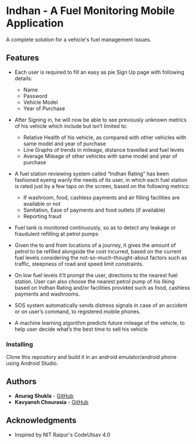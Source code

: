 # Indhan - A Fuel Monitoring Mobile Application

A complete solution for a vehicle's fuel management issues.

## Features
* Each user is required to fill an easy as pie Sign Up page with following details:
   * Name
   * Password
   * Vehicle Model
   * Year of Purchase
   
* After Signing in, he will now be able to see previously unknown metrics of his vehicle which include but isn’t limited to:
    * Relative Health of his vehicle, as compared with other vehicles with same model and year of purchase
    * Line Graphs of trends in mileage, distance travelled and fuel levels 
    * Average Mileage of other vehicles with same model and year of purchase
* A fuel station reviewing system called “Indhan Rating” has been fashioned eyeing warily the needs of its user, in which each fuel station is rated just by a few taps on the screen, based on the following metrics:
  * If washroom, food, cashless payments and air filling facilities are available or not
  * Sanitation, Ease of payments and food outlets (if available)
  * Reporting fraud
* Fuel tank is monitored continuously, so as to detect any leakage or fraudulent refilling at petrol pumps
* Given the to and from locations of a journey, it gives the amount of petrol to be refilled alongside the cost incurred, based on the current fuel levels considering the not-so-much-thought-about factors such as traffic, steepness of road and speed limit constraints.
* On low fuel levels it’ll prompt the user, directions to the nearest fuel station. User can also choose the nearest petrol pump of his liking based on Indhan Rating and/or facilities provided such as food, cashless payments and washrooms.
* SOS system automatically sends distress signals in case of an accident or on user’s command, to registered mobile phones.
* A machine learning algorithm predicts future mileage of the vehicle, to help user decide what’s the best time to sell his vehicle   

### Installing

Clone this repository and build it in an android emulator/android phone using Android Studio.

## Authors

* **Anurag Shukla** - [GitHub](https://github.com/anuragshukla06)
* **Kavyansh Chourasia** - [GitHub](https://github.com/bunny98)

## Acknowledgments

* Inspired by NIT Raipur's CodeUtsav 4.0 
